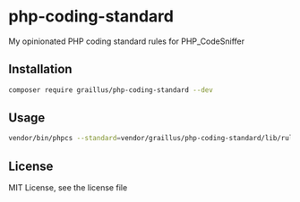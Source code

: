 # php-coding-standard
My opinionated PHP coding standard rules for PHP_CodeSniffer


## Installation

```bash
composer require graillus/php-coding-standard --dev
```

## Usage
```bash
vendor/bin/phpcs --standard=vendor/graillus/php-coding-standard/lib/ruleset.xml --extensions=php src 
```

## License
MIT License, see the license file
